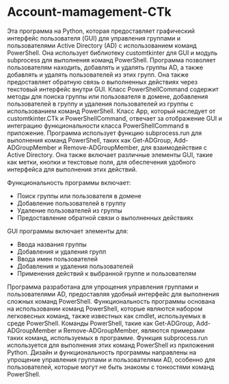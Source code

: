 # Account-mamagement-CTk
Эта программа на Python, которая предоставляет графический интерфейс пользователя (GUI) для управления группами и пользователями Active Directory (AD) с использованием команд PowerShell. Она использует библиотеку customtkinter для GUI и модуль subprocess для выполнения команд PowerShell. Программа позволяет пользователям находить, добавлять и удалять группы AD, а также добавлять и удалять пользователей из этих групп. Она также предоставляет обратную связь о выполненных действиях через текстовый интерфейс внутри GUI.
Класс PowerShellCommand содержит методы для поиска группы или пользователя в домене, добавления пользователей в группу и удаления пользователей из группы с использованием команд PowerShell. Класс App, который наследует от customtkinter.CTk и PowerShellCommand, отвечает за отображение GUI и интеграцию функциональности класса PowerShellCommand в приложение.
Программа использует функцию subprocess.run для выполнения команд PowerShell, таких как Get-ADGroup, Add-ADGroupMember и Remove-ADGroupMember, для взаимодействия с Active Directory. Она также включает различные элементы GUI, такие как метки, кнопки и текстовые поля, для обеспечения удобного интерфейса для выполнения этих действий.

Функциональность программы включает:
* Поиск группы или пользователя в домене
* Добавление пользователей в группу
* Удаление пользователей из группы
* Предоставление обратной связи о выполненных действиях
  
GUI программы включает элементы для:
* Ввода названия группы
* Добавления и удаления групп
* Ввода имен пользователей
* Добавления и удаления пользователей
* Применения действий к выбранной группе и пользователям
  
Программа разработана для упрощения управления группами и пользователями AD, предоставляя удобный интерфейс для выполнения сложных команд PowerShell.
Функциональность программы основана на использовании команд PowerShell, которые являются набором легковесных команд, также известных как cmdlet, используемых в среде PowerShell. Команды PowerShell, такие как Get-ADGroup, Add-ADGroupMember и Remove-ADGroupMember, являются примерами таких команд, используемых в программе. Функция subprocess.run используется для выполнения этих команд PowerShell из приложения Python.
Дизайн и функциональность программы направлены на упрощение управления группами и пользователями AD, особенно для пользователей, которые могут не быть знакомы с тонкостями команд PowerShell.
